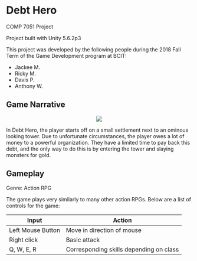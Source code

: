 # Debt Hero
COMP 7051 Project

Project built with Unity 5.6.2p3

This project was developed by the following people during the 2018 Fall Term of the Game Development program at BCIT:
* Jackee M.
* Ricky M.
* Davis P.
* Anthony W.

## Game Narrative

<p align="center">
  <img src="https://i.imgur.com/4Hz12Xr.png"> <br>
</p>

In Debt Hero, the player starts off on a small settlement next to an ominous looking tower. 
Due to unfortunate circumstances, the player owes a lot of money to a powerful organization.
They have a limited time to pay back this debt, and the only way to do this is by entering the tower and slaying monsters for gold.

## Gameplay

Genre: Action RPG

The game plays very similarly to many other action RPGs. Below are a list of controls for the game:

Input | Action
--- | ---
Left Mouse Button | Move in direction of mouse
Right click | Basic attack
Q, W, E, R | Corresponding skills depending on class

